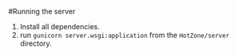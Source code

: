 #Running the server

1. Install all dependencies.
2. run `gunicorn server.wsgi:application` from the `HotZone/server` directory. 

